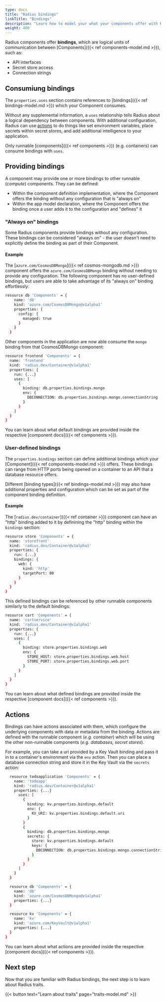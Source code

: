 ```yaml
---
type: docs
title: "Radius bindings"
linkTitle: "Bindings"
description: "Learn how to model your what your components offer with Radius bindings."
weight: 400
---
```


Radius components offer **bindings**, which are logical units of communication between [Components]({{< ref components-model.md >}}), such as:

- API interfaces
- Secret store access
- Connection strings

## Consumiung bindings

The `properties.uses` section contains references to [bindings]({{< ref bindings-model.md >}}) which your Component consumes.

Without any supplemental information, a `uses` relationship tells Radius about a logical dependency between components. With additional configuration, Radius can use [actions](#actions) to do things like set environment variables, place secrets within secret stores, and add additional intelligence to your application.

Only runnable [components]({{< ref components >}}) (e.g. containers) can consume bindings with `uses`.

## Providing bindings

A component may provide one or more bindings to other runnable (*compute*) components. They can be defined:

- Within the component definition implementation, where the Component offers the binding without any configuration that is "always on"
- Within the app model declaration, where the Component offers the binding once a user adds it to the configuration and "defines" it

### "Always on" bindings

Some Radius components provide bindings without any configuration. These bindings can be considered "always on" - the user doesn't need to explicitly define the binding as part of their Component.

#### Example

The [`azure.com/CosmosDBMongo`]({{< ref cosmos-mongodb.md >}}) component offers  the `azure.com/CosmosDBMongo` binding without needing to provide any configuration. The following component has no user-defined bindings, but users are able to take advantage of its "always on" binding effortlessly:

```sh
resource db 'Components' = {
    name: 'db'
    kind: 'azure.com/CosmosDBMongo@v1alpha1'
    properties: {
      config: {
        managed: true
      }
    }
  }
```

Other components in the application are now able consume the `mongo` binding from that CosmosDBMongo component:

```sh
resource frontend 'Components' = {
  name: 'frontend'
  kind: 'radius.dev/Container@v1alpha1'
  properties: {
    run: {...}
    uses: [
      {
        binding: db.properties.bindings.mongo
        env: {
          DBCONNECTION: db.properties.bindings.mongo.connectionString
        }
      }
    ]
  }
}
```

You can learn about what default bindings are provided inside the respective [component docs]({{< ref components >}}).

### User-defined bindings

The `properties.bindings` section can define additional bindings which your [Component]({{< ref components-model.md >}}) offers. These bindings can range from HTTP ports being opened on a container to an API that a database resource offers.

Different [binding types]({{< ref bindings-model.md >}}) may also have additional properties and configuration which can be set as part of the component binding definition.

#### Example

The [`radius.dev/container`]({{< ref container >}}) component can have an "http" binding added to it by definining the "http" binding within the `bindings` section:

```sh
resource store 'Components' = {
  name: 'storefront'
  kind: 'radius.dev/Container@v1alpha1'
  properties: {
    run: {...}
    bindings: {
      web: {
        kind: 'http'
        targetPort: 80
      }
    }
  }
}
```

This defined bindings can be referenced by other runnable components similarly to the default bindings:

```sh
resource cart 'Components' = {
  name: 'cartservice'
  kind: 'radius.dev/Container@v1alpha1'
  properties: {
    run: {...}
    uses: [
      {
        binding: store.properties.bindings.web
        env: {
          STORE_HOST: store.properties.bindings.web.host
          STORE_PORT: store.properties.bindings.web.port
        }
      }
    ]
  }
}    
```

You can learn about what defined bindings are provided inside the respective [component docs]({{< ref components >}}).

## Actions

Bindings can have actions associated with them, which configure the underlying components with data or metadata from the binding. Actions are defined with the runnable component (*e.g. container*) which will be using the other non-runnable components (*e.g. databases, secret stores*).

For example, you can take a uri provided by a Key Vault binding and pass it in to a container's environment via the `env` action. Then you can place a database connection string and store it in the Key Vault via the `secrets` action:

```sh
  resource todoapplication 'Components' = {
    name: 'todoapp'
    kind: 'radius.dev/Container@v1alpha1'
    properties: {...}
      uses: [
        {
          binding: kv.properties.bindings.default
          env: {
            KV_URI: kv.properties.bindings.default.uri
          }
        }
        {
          binding: db.properties.bindings.mongo
          secrets: {
            store: kv.properties.bindings.default
            keys: {
              DBCONNECTION: db.properties.bindings.mongo.connectionString
            }
          }
        }
      ]
    }
  }

  resource db 'Components' = {
    name: 'db'
    kind: 'azure.com/CosmosDBMongo@v1alpha1'
    properties: {...}
  }

  resource kv 'Components' = {
    name: 'kv'
    kind: 'azure.com/KeyVault@v1alpha1'
    properties: {...}
  }
}
```

You can learn about what actions are provided inside the respective [component docs]({{< ref components >}}).

## Next step

Now that you are familiar with Radius bindings, the next step is to learn about Radius traits.

{{< button text="Learn about traits" page="traits-model.md" >}}

